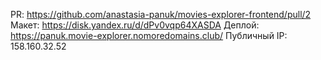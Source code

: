 PR: https://github.com/anastasia-panuk/movies-explorer-frontend/pull/2
Макет: https://disk.yandex.ru/d/dPv0vqp64XASDA
Деплой: https://panuk.movie-explorer.nomoredomains.club/
Публичный IP: 158.160.32.52
